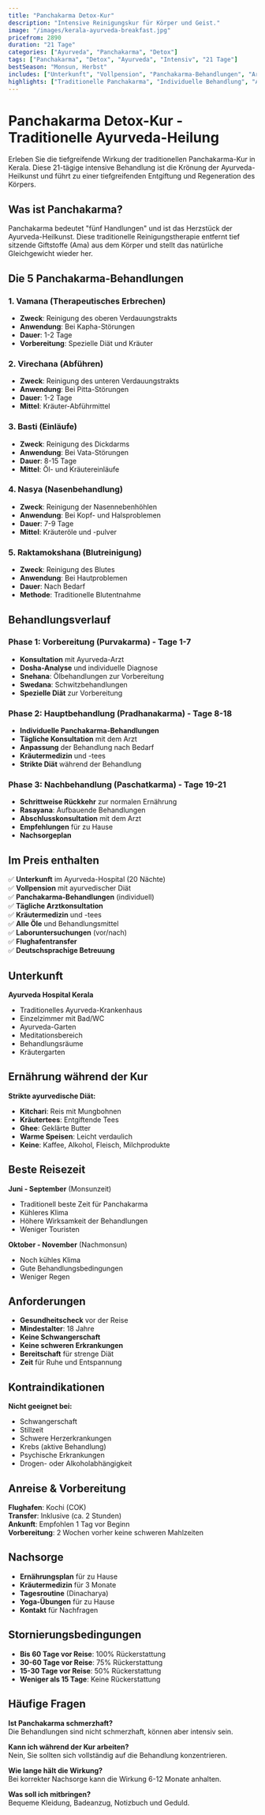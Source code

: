 ```yaml
---
title: "Panchakarma Detox-Kur"
description: "Intensive Reinigungskur für Körper und Geist."
image: "/images/kerala-ayurveda-breakfast.jpg"
pricefrom: 2890
duration: "21 Tage"
categories: ["Ayurveda", "Panchakarma", "Detox"]
tags: ["Panchakarma", "Detox", "Ayurveda", "Intensiv", "21 Tage"]
bestSeason: "Monsun, Herbst"
includes: ["Unterkunft", "Vollpension", "Panchakarma-Behandlungen", "Arztkonsultation", "Medikamente", "Flughafentransfer"]
highlights: ["Traditionelle Panchakarma", "Individuelle Behandlung", "Ayurveda-Arzt", "Kräutermedizin", "Tiefe Entgiftung"]
---
```


# Panchakarma Detox-Kur - Traditionelle Ayurveda-Heilung

Erleben Sie die tiefgreifende Wirkung der traditionellen Panchakarma-Kur in Kerala. Diese 21-tägige intensive Behandlung ist die Krönung der Ayurveda-Heilkunst und führt zu einer tiefgreifenden Entgiftung und Regeneration des Körpers.

## Was ist Panchakarma?

Panchakarma bedeutet "fünf Handlungen" und ist das Herzstück der Ayurveda-Heilkunst. Diese traditionelle Reinigungstherapie entfernt tief sitzende Giftstoffe (Ama) aus dem Körper und stellt das natürliche Gleichgewicht wieder her.

## Die 5 Panchakarma-Behandlungen

### 1. Vamana (Therapeutisches Erbrechen)
- **Zweck**: Reinigung des oberen Verdauungstrakts
- **Anwendung**: Bei Kapha-Störungen
- **Dauer**: 1-2 Tage
- **Vorbereitung**: Spezielle Diät und Kräuter

### 2. Virechana (Abführen)
- **Zweck**: Reinigung des unteren Verdauungstrakts
- **Anwendung**: Bei Pitta-Störungen
- **Dauer**: 1-2 Tage
- **Mittel**: Kräuter-Abführmittel

### 3. Basti (Einläufe)
- **Zweck**: Reinigung des Dickdarms
- **Anwendung**: Bei Vata-Störungen
- **Dauer**: 8-15 Tage
- **Mittel**: Öl- und Kräutereinläufe

### 4. Nasya (Nasenbehandlung)
- **Zweck**: Reinigung der Nasennebenhöhlen
- **Anwendung**: Bei Kopf- und Halsproblemen
- **Dauer**: 7-9 Tage
- **Mittel**: Kräuteröle und -pulver

### 5. Raktamokshana (Blutreinigung)
- **Zweck**: Reinigung des Blutes
- **Anwendung**: Bei Hautproblemen
- **Dauer**: Nach Bedarf
- **Methode**: Traditionelle Blutentnahme

## Behandlungsverlauf

### Phase 1: Vorbereitung (Purvakarma) - Tage 1-7
- **Konsultation** mit Ayurveda-Arzt
- **Dosha-Analyse** und individuelle Diagnose
- **Snehana**: Ölbehandlungen zur Vorbereitung
- **Swedana**: Schwitzbehandlungen
- **Spezielle Diät** zur Vorbereitung

### Phase 2: Hauptbehandlung (Pradhanakarma) - Tage 8-18
- **Individuelle Panchakarma-Behandlungen**
- **Tägliche Konsultation** mit dem Arzt
- **Anpassung** der Behandlung nach Bedarf
- **Kräutermedizin** und -tees
- **Strikte Diät** während der Behandlung

### Phase 3: Nachbehandlung (Paschatkarma) - Tage 19-21
- **Schrittweise Rückkehr** zur normalen Ernährung
- **Rasayana**: Aufbauende Behandlungen
- **Abschlusskonsultation** mit dem Arzt
- **Empfehlungen** für zu Hause
- **Nachsorgeplan**

## Im Preis enthalten

✅ **Unterkunft** im Ayurveda-Hospital (20 Nächte)  
✅ **Vollpension** mit ayurvedischer Diät  
✅ **Panchakarma-Behandlungen** (individuell)  
✅ **Tägliche Arztkonsultation**  
✅ **Kräutermedizin** und -tees  
✅ **Alle Öle** und Behandlungsmittel  
✅ **Laboruntersuchungen** (vor/nach)  
✅ **Flughafentransfer**  
✅ **Deutschsprachige Betreuung**  

## Unterkunft

**Ayurveda Hospital Kerala**
- Traditionelles Ayurveda-Krankenhaus
- Einzelzimmer mit Bad/WC
- Ayurveda-Garten
- Meditationsbereich
- Behandlungsräume
- Kräutergarten

## Ernährung während der Kur

**Strikte ayurvedische Diät:**
- **Kitchari**: Reis mit Mungbohnen
- **Kräutertees**: Entgiftende Tees
- **Ghee**: Geklärte Butter
- **Warme Speisen**: Leicht verdaulich
- **Keine**: Kaffee, Alkohol, Fleisch, Milchprodukte

## Beste Reisezeit

**Juni - September** (Monsunzeit)
- Traditionell beste Zeit für Panchakarma
- Kühleres Klima
- Höhere Wirksamkeit der Behandlungen
- Weniger Touristen

**Oktober - November** (Nachmonsun)
- Noch kühles Klima
- Gute Behandlungsbedingungen
- Weniger Regen

## Anforderungen

- **Gesundheitscheck** vor der Reise
- **Mindestalter**: 18 Jahre
- **Keine Schwangerschaft**
- **Keine schweren Erkrankungen**
- **Bereitschaft** für strenge Diät
- **Zeit** für Ruhe und Entspannung

## Kontraindikationen

**Nicht geeignet bei:**
- Schwangerschaft
- Stillzeit
- Schwere Herzerkrankungen
- Krebs (aktive Behandlung)
- Psychische Erkrankungen
- Drogen- oder Alkoholabhängigkeit

## Anreise & Vorbereitung

**Flughafen**: Kochi (COK)  
**Transfer**: Inklusive (ca. 2 Stunden)  
**Ankunft**: Empfohlen 1 Tag vor Beginn  
**Vorbereitung**: 2 Wochen vorher keine schweren Mahlzeiten  

## Nachsorge

- **Ernährungsplan** für zu Hause
- **Kräutermedizin** für 3 Monate
- **Tagesroutine** (Dinacharya)
- **Yoga-Übungen** für zu Hause
- **Kontakt** für Nachfragen

## Stornierungsbedingungen

- **Bis 60 Tage vor Reise**: 100% Rückerstattung
- **30-60 Tage vor Reise**: 75% Rückerstattung
- **15-30 Tage vor Reise**: 50% Rückerstattung
- **Weniger als 15 Tage**: Keine Rückerstattung

## Häufige Fragen

**Ist Panchakarma schmerzhaft?**  
Die Behandlungen sind nicht schmerzhaft, können aber intensiv sein.

**Kann ich während der Kur arbeiten?**  
Nein, Sie sollten sich vollständig auf die Behandlung konzentrieren.

**Wie lange hält die Wirkung?**  
Bei korrekter Nachsorge kann die Wirkung 6-12 Monate anhalten.

**Was soll ich mitbringen?**  
Bequeme Kleidung, Badeanzug, Notizbuch und Geduld.
